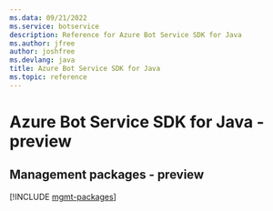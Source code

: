 ```yaml
---
ms.data: 09/21/2022
ms.service: botservice
description: Reference for Azure Bot Service SDK for Java
ms.author: jfree
author: joshfree
ms.devlang: java
title: Azure Bot Service SDK for Java
ms.topic: reference
---
```

# Azure Bot Service SDK for Java - preview

## Management packages - preview
[!INCLUDE [mgmt-packages](bot-service-mgmt-index.md)]